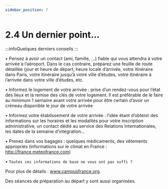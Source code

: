 ```yaml
---
sidebar_position: 7
---
```


# 2.4 Un dernier point...

:::infoQuelques derniers conseils
:::

• Pensez à avoir un contact (ami, famille, …) fiable qui vous attendra à votre arrivée à l’aéroport. Dans le cas contraire, préparez une feuille de route détaillée (jour et heure de départ, heure locale d’arrivée, votre itinéraire dans Paris, votre itinéraire jusqu’à
votre ville d’études, votre itinéraire à l’arrivée dans votre ville d’études, etc.

• Informez le logement de votre arrivée : prise d’un rendez-vous pour l’état des lieux et la remise des clés de votre logement. Il est préférable de le faire au minimum 1 semaine avant votre arrivée pour être certain d’avoir un créneau disponible le jour de votre arrivée

• Informez votre établissement de votre arrivée : l’idée étant d’obtenir des informations sur les horaires et les modalités pour votre inscription administrative, un contact dédié au service des Relations Internationales, les dates de la semaine d’intégration…

• Prenez dans vos bagages : quelques médicaments, des vêtements appropriés (informations sur le climat en France : http://france.meteofrance.com)

• `Toutes ces informations de base ne vous ont pas suffi ?`  

Pour plus de détails : www.campusfrance.org. 

Des séances de préparation au départ y sont aussi organisées.